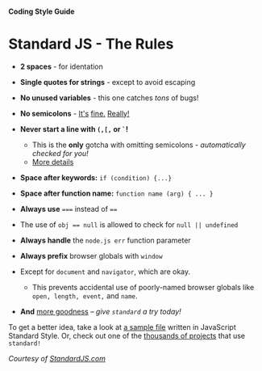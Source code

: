 #### Coding Style Guide
# Standard JS - The Rules


* **2 spaces** - for identation

* **Single quotes for strings** - except to avoid
escaping

* **No unused variables** - this one catches *tons* of bugs!

* **No semicolons** - [It's](http://blog.izs.me/post/2353458699/an-open-letter-to-javascript-leaders-regarding)
[ fine.](http://inimino.org/~inimino/blog/javascript_semicolons)
[ Really!](https://www.youtube.com/watch?v=gsfbh17Ax9I)

* **Never start a line with `(,[,` or `` ` ``!**
  * This is the **only** gotcha with omitting semicolons - *automatically checked for you!*
  * [More details](https://standardjs.com/rules-en.html#semicolons)

* **Space after keywords:** `if (condition) {...}`

* **Space after function name:** `function name (arg) { ... }`

* **Always use** `===` instead of `==`
 * The use of `obj == null` is allowed to check for `null || undefined`

* **Always handle** the `node.js err` function parameter

* **Always prefix** browser globals with `window`
 * Except for `document` and `navigator`, which are okay.
   * This prevents accidental use of poorly-named browser globals like `open, length, event,` and
   `name`.

* **And** [more goodness](https://standardjs.com/rules-en.html#javascript-standard-style) – *give `standard` a try today!*

To get a better idea, take a look at [a sample file](https://github.com/expressjs/body-parser/blob/master/index.js) written in JavaScript Standard Style. Or, check out one of the [thousands of projects](https://raw.githubusercontent.com/standard/standard-packages/master/all.json) that use `standard!`

<cite> Courtesy of [StandardJS.com](https://standardjs.com/)</cite>
